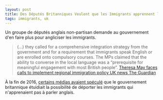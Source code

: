 ```yaml
---
layout: post
title: Des Députés Britanniques Veulent que les Immigrants apprennent l'anglais
tags: immigrants, uk
---
```


Un groupe de députés anglais non-partisan demande au gouvernement d'en faire plus pour angliciser les immigrants.


> (...) they called for a comprehensive integration strategy from the government and for a requirement that immigrants speak English or are enrolled onto compulsory courses. The MPs claimed that the ability to converse in the local language was a “prerequisite for meaningful engagement with most British people”. [Theresa May faces calls to implement regional immigration policy UK news The Guardian](https://www.theguardian.com/uk-news/2017/jan/05/theresa-may-faces-calls-to-implement-regional-immigration-policy)


À la fin de 2016, [certains médias avaient spéculé](http://www.anglemon.de/2016/12/03/the-sun-langlais-obligatoire-pour-vivre-en-grande-bretagne/) que le gouvernement britannique étuidiait la possibilité de déporter les immigrants qui n'apprenaient pas à parler anglais.